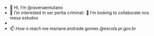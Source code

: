 - 👋 Hi, I’m @ravenaemutano
- 👀 I’m interested in  ser  perita criminal- 💞️ I’m looking to collaborate  nos meus estudos 
-
- 📫 How o reach me  mariane.andrade.gomes @escola.pr.gov.br
